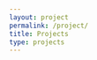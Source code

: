 ```yaml
---
layout: project
permalink: /project/
title: Projects
type: projects
---
```


<!-- ### Multiple Small Organ Segmentation from CT images

### Leaf Disease Classification

### Lane Detection in Traffic Scenarios

### Object Detection and object-wise depth estimation

### Visual SLAM system

### High-speed Video Transmitting -->